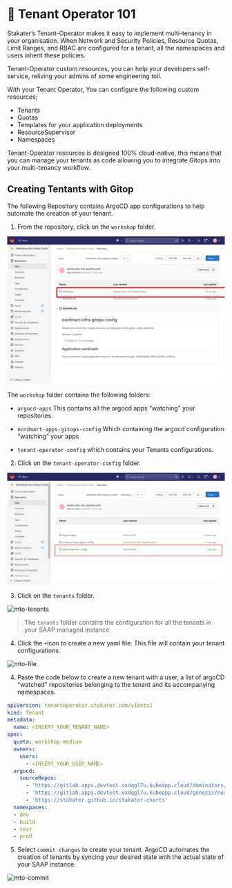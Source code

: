 # 🐓 Tenant Operator 101

Stakater’s Tenant-Operator makes it easy to implement multi-tenancy in your organisation. When Network and Security Policies, Resource Quotas, Limit Ranges, and RBAC are configured for a tenant, all the namespaces and users inherit these policies.

Tenant-Operator custom resources, you can help your developers self-service, reliving your admins of some engineering toil.

With your Tenant Operator, You can configure the following custom resources;

- Tenants
- Quotas
- Templates for your application deployments
- ResourceSupervisor
- Namespaces

Tenant-Operator resources is designed 100% cloud-native, this means that you can manage your tenants as code allowing you to integrate Gitops into your multi-tenancy workflow.

## Creating Tentants with Gitop

The following Repository contains ArgoCD app configurations to help automate the creation of your tenant.

1. From the repository, click on the `workshop` folder.

![mto-workshop](./images/mto-workshop.png)


The `workshop` folder contains the following folders:

- `argocd-apps` This contains all the argocd apps “watching” your repositories.

- `nordmart-apps-gitops-config` Which containing the argocd configuration “watching” your apps

- `tenant-operator-config` which contains your Tenants configurations.


2. Click on the `tenant-operator-config` folder.

![mto-config](docs/1-the-manual-menace/images/mto-config.png)


3. Click on the `tenants` folder.

![mto-tenants](./image/mto-tenants.png)

> The `tenants` folder contains the configuration for all the tenants in your SAAP managed instance.

4. Click the `+`icon to create a new  yaml file. This file will contain your tenant configurations.

![mto-file](./image/mto-file.png)

4. Paste the code below to create a new tenant with a user, a list of argoCD “watched” repositories belonging to the tenant and its accompanying namespaces.

```yaml
apiVersion: tenantoperator.stakater.com/v1beta1
kind: Tenant
metadata:
  name: <INSERT_YOUR_TENANT_NAME>
spec:
  quota: workshop-medium
  owners:
    users:
      - <INSERT_YOUR_USER_NAME>
  argocd:
    sourceRepos:
      - 'https://gitlab.apps.devtest.vxdqgl7u.kubeapp.cloud/dominators/workshop-infra-gitops-config.git'
      - 'https://gitlab.apps.devtest.vxdqgl7u.kubeapp.cloud/genesis/nordmart-apps-gitops-config.git'
      - 'https://stakater.github.io/stakater-charts'
  namespaces:
  - dev
  - build
  - test
  - prod
```

5. Select `commit changes` to create your tenant. ArgoCD automates the creation of tenants by syncing your desired state with the actual state of your SAAP instance.

![mto-commit](./image/mto-commit.png)